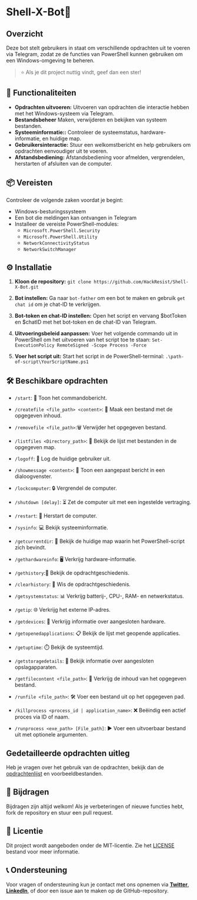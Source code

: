 # Shell-X-Bot🤖
## Overzicht

Deze bot stelt gebruikers in staat om verschillende opdrachten uit te voeren via Telegram, zodat ze de functies van PowerShell kunnen gebruiken om een Windows-omgeving te beheren.

>⭐ Als je dit project nuttig vindt, geef dan een ster!

## 🚀 Functionaliteiten
- **Opdrachten uitvoeren:** Uitvoeren van opdrachten die interactie hebben met het Windows-systeem via Telegram.
- **Bestandsbeheer**  Maken, verwijderen en bekijken van systeem bestanden.
- **Systeeminformatie::** Controleer de systeemstatus, hardware-informatie, en huidige map.
- **Gebruikersinteractie:**  Stuur een welkomstbericht en help gebruikers om opdrachten eenvoudiger uit te voeren.
- **Afstandsbediening:** Afstandsbediening voor afmelden, vergrendelen, herstarten of afsluiten van de computer.

## 📦 Vereisten
Controleer de volgende zaken voordat je begint:
- Windows-besturingssysteem
- Een bot die meldingen kan ontvangen in Telegram
- Installeer de vereiste PowerShell-modules:
  - `Microsoft.PowerShell.Security`
  - `Microsoft.PowerShell.Utility`
  - `NetworkConnectivityStatus`
  - `NetworkSwitchManager`

## ⚙️  Installatie
1. **Kloon de repository:**
    ```git clone https://github.com/HackResist/Shell-X-Bot.git```

2. **Bot instellen:** Ga naar `bot-father` om een bot te maken en gebruik `get chat id` om je chat-ID te verkrijgen.

 
3. **Bot-token en chat-ID instellen:**  Open het script en vervang $botToken en $chatID met het bot-token en de chat-ID van Telegram.

4. **Uitvoeringsbeleid aanpassen:** Voer het volgende commando uit in PowerShell om het uitvoeren van het script toe te staan:
```Set-ExecutionPolicy RemoteSigned -Scope Process -Force```
5. **Voer het script uit:** Start het script in de PowerShell-terminal: `.\path-of-script\YourScriptName.ps1`

## 🛠️ Beschikbare opdrachten
- `/start`: 👋 Toon het commandobericht.

- `/createfile <file_path> <content>`: 📝 Maak een bestand met de opgegeven inhoud.

- `/removefile <file_path>`:🗑️ Verwijder het opgegeven bestand.

- `/listfiles <Directory_path>`: 📂 Bekijk de lijst met bestanden in de opgegeven map.

- `/logoff`: 🔐 Log de huidige gebruiker uit.

- `/showmessage <content>`: 💬 Toon een aangepast bericht in een dialoogvenster.

- `/lockcomputer`: 🔒 Vergrendel de computer.

- `/shutdown [delay]`: ⏳ Zet de computer uit met een ingestelde vertraging.

- `/restart`: 🔄 Herstart de computer.

- `/sysinfo`: 💻 Bekijk systeeminformatie.

- `/getcurrentdir`: 📁 Bekijk de huidige map waarin het PowerShell-script zich bevindt.

- `/gethardwareinfo`: 🖥️ Verkrijg hardware-informatie.

- `/gethistory`:📝 Bekijk de opdrachtgeschiedenis.

- `/clearhistory`: 🧹 Wis de opdrachtgeschiedenis.

- `/getsystemstatus`: 📊 Verkrijg batterij-, CPU-, RAM- en netwerkstatus.

- `/getip`: 🌐 Verkrijg het externe IP-adres.

- `/getdevices`: 🔌 Verkrijg informatie over aangesloten hardware.

- `/getopenedapplications`: 📋 Bekijk de lijst met geopende applicaties.

- `/getuptime`: ⏱️ Bekijk de systeemtijd. 

- `/getstoragedetails`: 💾 Bekijk informatie over aangesloten opslagapparaten.

- `/getfilecontent <file_path>`: 📄 Verkrijg de inhoud van het opgegeven bestand.

- `/runfile <file_path>`:  🛠️ Voer een bestand uit op het opgegeven pad.

- `/killprocess <process_id | application_name>`: ❌ Beëindig een actief proces via ID of naam.

- `/runprocess <exe_path> [File_path]`: ▶️ Voer een uitvoerbaar bestand uit met optionele argumenten.
  
##  Gedetailleerde opdrachten uitleg

Heb je vragen over het gebruik van de opdrachten, bekijk dan de [opdrachtenlijst](/docs/command/command_nl-NL.md) en voorbeeldbestanden.

## 🤝 Bijdragen
Bijdragen zijn altijd welkom! Als je verbeteringen of nieuwe functies hebt, fork de repository en stuur een pull request.

## 📜 Licentie
Dit project wordt aangeboden onder de MIT-licentie. Zie het [LICENSE](/./LICENSE) bestand voor meer informatie.

## 📞 Ondersteuning
Voor vragen of ondersteuning kun je contact met ons opnemen via **[Twitter](https://x.com/dev_lokesh_)**, **[LinkedIn](https://www.linkedin.com/in/lokeshchauhanapex/)**, of door een issue aan te maken op de GitHub-repository.
